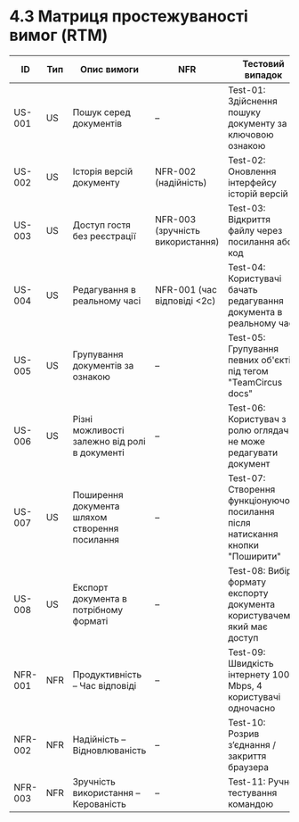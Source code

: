 # 4.3 Матриця простежуваності вимог (RTM)
| ID      | Тип | Опис вимоги                          | NFR                              | Тестовий випадок                                               |
| ------- | --- | ------------------------------------ | -------------------------------- | -------------------------------------------------------------- |
| US-001  | US  | Пошук серед документів               | –                                | Test-01: Здійснення пошуку документу за ключовою ознакою     |
| US-002  | US  | Історія версій документу             | NFR-002 (надійність)             | Test-02: Оновлення інтерфейсу історій версій        |
| US-003  | US  | Доступ гостя без реєстрації          | NFR-003 (зручність використання) | Test-03: Відкриття файлу через посилання або код                        |
| US-004  | US  | Редагування в реальному часі         | NFR-001 (час відповіді <2с)      | Test-04: Користувачі бачать редагування документа в реальному часі   |
| US-005  | US  | Групування документів за ознакою     | –                                | Test-05: Групування певних об'єктів під тегом "TeamCircus docs"               |
| US-006  | US  | Різні можливості залежно від ролі в документі                         | –                                | Test-06: Користувач з ролю оглядач не може редагувати документ               |
| US-007  | US  | Поширення документа  шляхом створення посилання| –                                | Test-07: Створення функціонуючого посилання після  натискання кнопки "Поширити"   |
| US-008  | US  | Експорт документа в потрібному форматі| –                                | Test-08: Вибір формату експорту документа користувачем, який має доступ |
| NFR-001 | NFR | Продуктивність – Час відповіді       | –                                | Test-09: Швидкість інтернету 100 Mbps, 4 користувачі одночасно   |
| NFR-002 | NFR | Надійність – Відновлюваність         | –                                | Test-10: Розрив з’єднання / закриття браузера                    |
| NFR-003 | NFR | Зручність використання – Керованість | –                                | Test-11: Ручне тестування командою                               |


